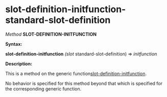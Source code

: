 slot-definition-initfunction-standard-slot-definition
=====================================================

*Method* **SLOT-DEFINITION-INITFUNCTION**

**Syntax:**

**slot-definition-initfunction** *(slot* standard-slot-definition) => *initfunction*

**Description:**

This is a method on the generic function[slot-definition-initfunction](/docs/meta-object-protocol/slot-definition-initfunction).

No behavior is specified for this method beyond that which is specified for the corresponding generic function.

